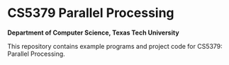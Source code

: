 # CS5379 Parallel Processing

**Department of Computer Science, Texas Tech University**  

This repository contains example programs and project code for CS5379: Parallel Processing.
